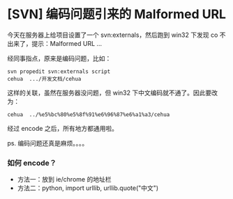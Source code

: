# [SVN] 编码问题引来的 Malformed URL

今天在服务器上给项目设置了一个 svn:externals，然后跑到 win32 下发现 co 不出来了，提示：Malformed URL ...

经同事指点，原来是编码问题，比如：

```
svn propedit svn:externals script
cehua  .../开发文档/cehua
```

这样的关联，虽然在服务器没问题，但 win32 下中文编码就不通了。因此要改为：

```
cehua  ../%e5%bc%80%e5%8f%91%e6%96%87%e6%a1%a3/cehua
```

经过 encode 之后，所有地方都通用啦。

ps. 编码问题还真是麻烦。。。。

### 如何 encode？

 * 方法一：放到 ie/chrome 的地址栏
 * 方法二：python, import urllib, urllib.quote("中文")
